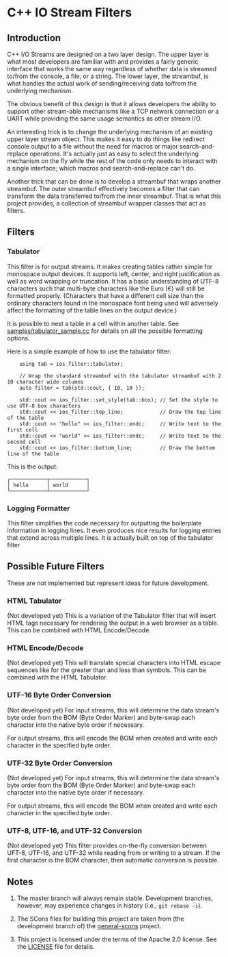 # C++ IO Stream Filters

## Introduction

C++ I/O Streams are designed on a two layer design.  The upper layer is what
most developers are familiar with and provides a fairly generic interface that
works the same way regardless of whether data is streamed to/from the console, a
file, or a string.  The lower layer, the streambuf, is what handles the actual
work of sending/receiving data to/from the underlying mechanism.

The obvious benefit of this design is that it allows developers the ability to
support other stream-able mechanisms like a TCP network connection or a UART
while providing the same usage semantics as other stream I/O.

An interesting trick is to change the underlying mechanism of an existing upper layer
stream object.  This makes it easy to do things like redirect console output to
a file without the need for macros or major search-and-replace operations.  It's
actually just as easy to select the underlying mechanism on the fly while the
rest of the code only needs to interact with a single interface; which macros
and search-and-replace can't do.

Another trick that can be done is to develop a streambuf that wraps another
streambuf.  The outer streambuf effectively becomes a filter that can transform
the data transferred to/from the inner streambuf.  That is what this project
provides, a collection of streambuf wrapper classes that act as filters.

## Filters

### Tabulator

This filter is for output streams.  It makes creating tables rather simple for
monospace output devices.  It supports left, center, and right justification as
well as word wrapping or truncation.  It has a basic understanding of UTF-8
characters such that multi-byte characters like the Euro (€) will still be
formatted properly.  (Characters that have a different cell size than the
ordinary characters found in the monospace font being used will adversely
affect the formatting of the table lines on the output device.)

It is possible to nest a table in a cell within another table.  See
[samples/tabulator_sample.cc](samples/tabulator_sample.cc) for details on all
the possible formatting options.

Here is a simple example of how to use the tabulator filter:
```
    using tab = ios_filter::tabulator;

    // Wrap the standard streambuf with the tabulator streambuf with 2 10 character wide columns
    auto filter = tab(std::cout, { 10, 10 });

    std::cout << ios_filter::set_style(tab::box); // Set the style to use UTF-8 box characters
    std::cout << ios_filter::top_line;            // Draw the top line of the table
    std::cout << "hello" << ios_filter::endc;     // Write text to the first cell
    std::cout << "world" << ios_filter::endc;     // Write text to the second cell
    std::cout << ios_filter::bottom_line;         // Draw the bottom line of the table
```
This is the output:
```
┌────────────┬────────────┐
│ hello      │ world      │
└────────────┴────────────┘
```

### Logging Formatter

This filter simplifies the code necessary for outputting the boilerplate
information in logging lines.  It even produces nice results for logging entries
that extend across multiple lines.  It is actually built on top of the tabulator filter


## Possible Future Filters

These are not implemented but represent ideas for future development.

### HTML Tabulator

(Not developed yet)
This is a variation of the Tabulator filter that will insert HTML tags necessary
for rendering the output in a web browser as a table.  This can be combined with
HTML Encode/Decode.

### HTML Encode/Decode

(Not developed yet)
This will translate special characters into HTML escape sequences like for the
greater than and less than symbols.  This can be combined with the HTML Tabulator.

### UTF-16 Byte Order Conversion

(Not developed yet)
For input streams, this will determine the data stream's
byte order from the BOM (Byte Order Marker) and byte-swap each character into
the native byte order if necessary.

For output streams, this will encode the BOM when created and write each
character in the specified byte order.

### UTF-32 Byte Order Conversion

(Not developed yet)
For input streams, this will determine the data stream's
byte order from the BOM (Byte Order Marker) and byte-swap each character into
the native byte order if necessary.

For output streams, this will encode the BOM when created and write each
character in the specified byte order.

### UTF-8, UTF-16, and UTF-32 Conversion

(Not developed yet)
This filter provides on-the-fly conversion between UFT-8, UTF-16, and UTF-32
while reading from or writing to a stream.  If the first character is the BOM
character, then automatic conversion is possible.

## Notes

1. The master branch will always remain stable.  Development branches, however,
   may experience changes in history (i.e., `git rebase -i`).

2. The SCons files for building this project are taken from (the development
   branch of) the
   [general-scons](https://github.com/SteveKinneberg/general-scons) project.

3. This project is licensed under the terms of the Apache 2.0 license.  See the
   [LICENSE](LICENSE) file for details.
